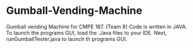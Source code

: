 # Gumball-Vending-Machine
Gumball vending Machine for CMPE 187. (Team 8)
Code is written in JAVA. To launch the programs GUI, load the .Java files to your IDE.
Next, runGumballTester.java to launch th programs GUI.
